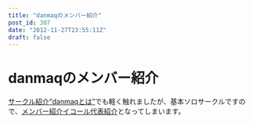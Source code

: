 ```yaml
---
title: "danmaqのメンバー紹介"
post_id: 307
date: "2012-11-27T23:55:11Z"
draft: false
---
```


# danmaqのメンバー紹介

[サークル紹介“danmaqとは”](/?p=263)でも軽く触れましたが、基本ソロサークルですので、[メンバー紹介イコール代表紹介](/tag/head)となってしまいます。
